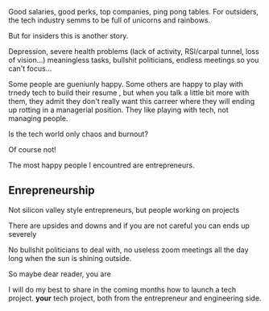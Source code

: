 Good salaries, good perks, top companies, ping pong tables. For outsiders, the tech industry semms to be full of unicorns and rainbows.

But for insiders this is another story.

Depression, severe health problems (lack of activity, RSI/carpal tunnel, loss of vision...) meaningless tasks, bullshit politicians, endless meetings so you can't focus...


Some people are gueniunly happy. Some others are happy to play with trnedy tech to build their resume , but when you talk a little bit more with them, they admit they don't really want this carreer where they will ending up rotting in a managerial position. They like playing with tech, not managing people.


Is the tech world only chaos and burnout?

Of course not!


The most happy people I encountred are entrepreneurs.

## Enrepreneurship

Not silicon valley style entrepreneurs, but people working on projects


There are upsides and downs and if you are not careful you can ends up severely

No bullshit politicians to deal with, no useless zoom meetings all the day long when the sun is shining outside.


So maybe dear reader, you are


I will do my best to share in the coming months how to launch a tech project. **your** tech project, both from the entrepreneur and engineering side.
